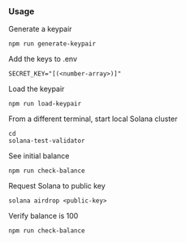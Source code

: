 ### Usage 
Generate a keypair
```
npm run generate-keypair
```
Add the keys to .env
```
SECRET_KEY="[(<number-array>)]"
```
Load the keypair
```
npm run load-keypair
```
From a different terminal, start local Solana cluster
```
cd
solana-test-validator
```
See initial balance
```
npm run check-balance
```
Request Solana to public key
```
solana airdrop <public-key>
```
Verify balance is 100
```
npm run check-balance
```